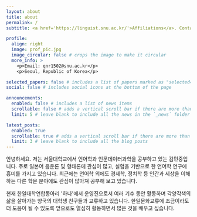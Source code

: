```yaml
---
layout: about
title: about
permalink: /
subtitle: <a href='https://linguist.snu.ac.kr/'>Affiliations</a>. Contacts. Interests. Activities. Etc.

profile:
  align: right
  image: prof_pic.jpg
  image_circular: false # crops the image to make it circular
  more_info: >
    <p>Email: qnr1502@snu.ac.kr</p>
    <p>Seoul, Republic of Korea</p>

selected_papers: false # includes a list of papers marked as "selected={true}"
social: false # includes social icons at the bottom of the page

announcements:
  enabled: false # includes a list of news items
  scrollable: false # adds a vertical scroll bar if there are more than 3 news items
  limit: 5 # leave blank to include all the news in the `_news` folder

latest_posts:
  enabled: true
  scrollable: true # adds a vertical scroll bar if there are more than 3 new posts items
  limit: 3 # leave blank to include all the blog posts
---
```


안녕하세요. 저는 서울대학교에서 언어학과 인문데이터과학을 공부하고 있는 김민중입니다.
주로 일본어 음운론 및 형태론에 관심이 많고, 실험을 기반으로 한 언어학 연구에 흥미를 가지고 있습니다.
최근에는 언어학 외에도 경제학, 정치학 등 인간과 세상을 이해하는 다른 학문 분야에도 관심이 많아져 공부해 보고 있습니다.

현재 한일대학연합동아리 '하나'에서 운영진으로서 여러 기수 동안 활동하며 각양각색의 삶을 살아가는 양국의 대학생 친구들과 교류하고 있습니다.
한일문화교류에 조금이라도 더 도움이 될 수 있도록 앞으로도 열심히 활동하면서 많은 것을 배우고 싶습니다.


